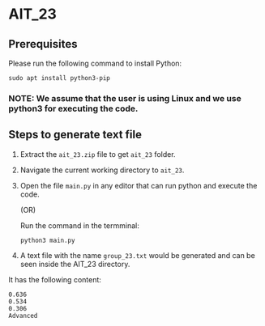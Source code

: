 # AIT_23

## Prerequisites

Please run the following command to install Python:

```
sudo apt install python3-pip
```
### NOTE:  We assume that the user is using Linux and we use python3 for executing the code.

## Steps to generate text file

1. Extract the `ait_23.zip` file to get `ait_23` folder.
2. Navigate the current working directory to `ait_23`.
3. Open the file  `main.py` in any editor that can run python and execute the code.

   (OR)

   Run the command in the termminal:
   ```
   python3 main.py
   ```
4. A text file with the name `group_23.txt` would be generated and can be seen inside the AIT_23 directory.

It has the following content:
```
0.636
0.534
0.306
Advanced
```
